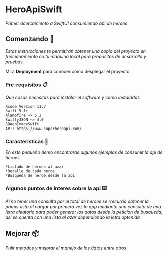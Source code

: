 # HeroApiSwift

_Primer acercamiento a SwiftUI consumiendo api de heroes_

## Comenzando 🚀

_Estas instrucciones te permitirán obtener una copia del proyecto en funcionamiento en tu máquina local para propósitos de desarrollo y pruebas._

Mira **Deployment** para conocer como desplegar el proyecto.


### Pre-requisitos 📋

_Que cosas necesitas para instalar el software y como instalarlas_

```
Xcode Version 11.7
Swift 5.1+
Alamofire ~> 5.2
SwiftyJSON ~> 4.0
SDWebImageSwift
API: https://www.superheroapi.com/
```

### Caracteristicas 🔧

_En este pequeño demo encontraras algunos ejemplos de consumit la api de heroes_
```
*Listado de heroes al azar 
*Detalle de cada heroe
*Busqueda de heroe desde la api
```
### Algunos puntos de interes sobre la api ⌨️

_Al no tener una consulta por el total de heroes se rrecurrio obtener la primer lista al cargar por primera vez la app mediante una consulta de una letra aleatoria para poder generar los datos desde la peticion de busqueda, asi se cuenta con una lista al azar dependiendo la letra optenida_


## Mejorar 📦

_Pulir metodos y mejorar el manejo de los datos entre otros_

